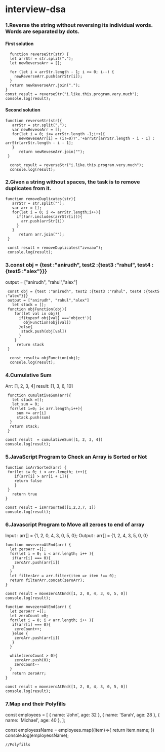 # interview-dsa

### 1.Reverse the string without reversing its individual words. Words are separated by dots.

#### First solution
```<language identifier>
  function reverseStr(str) {
  let arrStr = str.split(".");
  let newReverseArr = [];

  for (let i = arrStr.length - 1; i >= 0; i--) {
    newReverseArr.push(arrStr[i]);
  }
  return newReverseArr.join(".");
}
const result = reverseStr("i.like.this.program.very.much");
console.log(result);
```
#### Second solution
```<language identifier>
function reverseStr(str){
   arrStr = str.split(".");
   var newReveseArr = [];
   for(let i = 0; i<= arrStr.length -1;i++){
      newReveseArr[i] = (i!=0)?'.'+arrStr[arrStr.length - i - 1] : arrStr[arrStr.length - i - 1];
   }
      return newReveseArr.join("");
 }
 
  const result = reverseStr("i.like.this.program.very.much");
  console.log(result); 

```

### 2.Given a string without spaces, the task is to remove duplicates from it.
```<language identifier>
function removeDuplicates(str){
   arrStr = str.split("");
   var arr = [];
   for(let i = 0; i <= arrStr.length;i++){
     if(!arr.includes(arrStr[i])){
       arr.push(arrStr[i])
     }
   }
      return arr.join("");
 }
 
 const result = removeDuplicates("zvvaao");
 console.log(result); 
```

### 3.const obj = {test :"anirudh", test2 :{test3 :"rahul", test4 :{text5 :"alex"}}}
 output = ["anirudh", "rahul","alex"]

```
 const obj = {test :"anirudh", test2 :{test3 :"rahul", test4 :{text5 :"alex"}}}
 output = ["anirudh", "rahul","alex"]
   let stack = []; 
 function objFunction(obj){
    for(let val in obj){
      if(typeof obj[val] ==='object'){
        objFunction(obj[val])
      }else{
       stack.push(obj[val])
      }
    }
     return stack
 }
 
  const result= objFunction(obj);
  console.log(result);
```

### 4.Cumulative Sum
Arr:    [1, 2, 3, 4]
result: [1, 3, 6, 10]


```
 function cumulativeSum(arr){
   let stack =[];
   let sum = 0;
  for(let i=0; i< arr.length;i++){
     sum += arr[i]
     stack.push(sum)
  } 
  return stack;
 }

const result  = cumulativeSum([1, 2, 3, 4])
console.log(result);
```


### 5.JavaScript Program to Check an Array is Sorted or Not

```
function isArrSorted(arr) {
 for(let i= 0; i < arr.length; i++){
    if(arr[i] > arr[i + 1]){
    return false
    }
 }
   return true
}

const result = isArrSorted([1,2,3,7, 1])
console.log(result);
```

### 6.Javascript Program to Move all zeroes to end of array
Input :  arr[] = {1, 2, 0, 4, 3, 0, 5, 0};
Output : arr[] = {1, 2, 4, 3, 5, 0, 0}

```
function movezeroAtEnd(arr) {
  let zeroArr =[];
  for(let i = 0; i < arr.length; i++ ){
   if(arr[i] === 0){
    zeroArr.push(arr[i])
   }
  }
  let filterArr = arr.filter(item => item !== 0);
  return filterArr.concat(zeroArr);
}

const result = movezeroAtEnd([1, 2, 0, 4, 3, 0, 5, 0])
console.log(result);
```

```
function movezeroAtEnd(arr) {
  let zeroArr =[];
  let zeroCount =0;
  for(let i = 0; i < arr.length; i++ ){
   if(arr[i] === 0){
    zeroCount++;
   }else {
    zeroArr.push(arr[i])
   }
  }
  
  while(zeroCount > 0){
    zeroArr.push(0);
    zeroCount--
  }
   return zeroArr;
}

const result = movezeroAtEnd([1, 2, 0, 4, 3, 0, 5, 0])
console.log(result);
```

### 7.Map and their Polyfills
const employees = [
    { name: 'John', age: 32 },
    { name: 'Sarah', age: 28 },
    { name: 'Michael', age: 40 },
];

 const employessName = employees.map((item)=>{
  return item.name;
})
console.log(employessName);


```
//Polyfills



```





